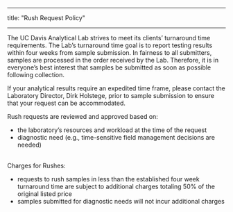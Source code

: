 ﻿---

title: "Rush Request Policy"

---
<p>The UC Davis Analytical Lab strives to meet its clients’ turnaround time requirements. The Lab’s turnaround time goal is to report testing results within four weeks from sample submission. In fairness to all submitters, samples are processed in the order received by the Lab. Therefore, it is in everyone’s best interest that samples be submitted as soon as possible following collection.</p>
<p>If your analytical results require an expedited time frame, please contact the Laboratory Director, Dirk Holstege, prior to sample submission to ensure that your request can be accommodated.</p>
<p>Rush requests are reviewed and approved based on:</p>
<ul>
<li>the laboratory’s resources and workload at the time of the request</li>
<li>diagnostic need (e.g., time-sensitive field management decisions are needed)</li>
</ul>
<p><br />Charges for Rushes:</p>
<ul>
<li>requests to rush samples in less than the established four week turnaround time are subject to additional charges totaling 50% of the original listed price</li>
<li>samples submitted for diagnostic needs will not incur additional charges</li>
</ul>
